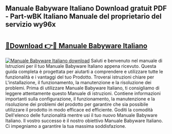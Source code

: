 ## Manuale Babyware Italiano Download gratuit PDF - Part-wBK Italiano Manuale del proprietario del servizio wy96x

# <h2><a href="http://dfbrmsv.blite.top/?on=Manuale+Babyware+Italiano">🔗Download 👉🔴 Manuale Babyware Italiano</a></h2>

[![Manuale Babyware Italiano download](https://i.imgur.com/lujVjoI.png)](http://dfbrmsv.blite.top/?on=Manuale+Babyware+Italiano)
Saluti e benvenuto nel manuale di Istruzioni per il tuo Manuale Babyware Italiano appena ricevuto. Questa guida completa è progettata per aiutarti a comprendere e utilizzare tutte le funzionalità e i vantaggi del tuo Prodotto. Troverai istruzioni chiare per L'installazione, il funzionamento, la manutenzione e la risoluzione dei problemi. Prima di utilizzare Manuale Babyware Italiano, ti consigliamo di leggere attentamente questo Manuale di istruzioni. Contiene informazioni importanti sulla configurazione, il funzionamento, la manutenzione e la risoluzione dei problemi del prodotto per garantire che sia possibile utilizzare il prodotto in modo efficace ed efficiente. Goditi la comodità Dell'elenco delle funzionalità mentre usi il tuo nuovo Manuale Babyware Italiano. Il vostro successo è il nostro obiettivo Manuale Babyware Italiano. Ci impegniamo a garantire la tua massima soddisfazione.
